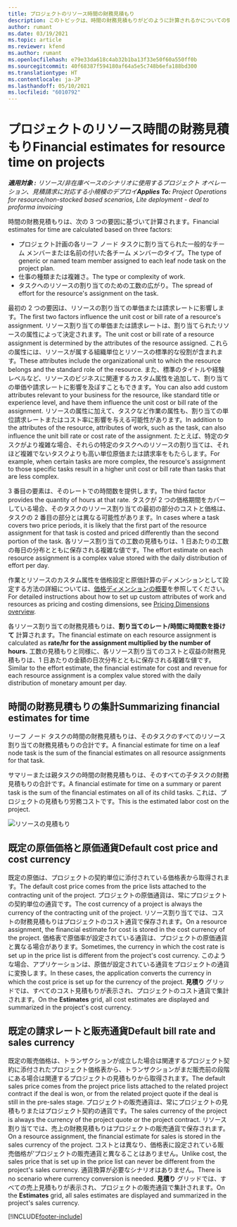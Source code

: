 ```yaml
---
title: プロジェクトのリソース時間の財務見積もり
description: このトピックは、時間の財務見積もりがどのように計算されるかについての情報を提供します。
author: rumant
ms.date: 03/19/2021
ms.topic: article
ms.reviewer: kfend
ms.author: rumant
ms.openlocfilehash: e79e33da618c4ab32b1ba13f33e50f60a550ff0b
ms.sourcegitcommit: 40f68387f594180af64a5e5c748b6efa188bd300
ms.translationtype: HT
ms.contentlocale: ja-JP
ms.lasthandoff: 05/10/2021
ms.locfileid: "6010792"
---
```

# <a name="financial-estimates-for-resource-time-on-projects"></a><span data-ttu-id="a3610-103">プロジェクトのリソース時間の財務見積もり</span><span class="sxs-lookup"><span data-stu-id="a3610-103">Financial estimates for resource time on projects</span></span>

<span data-ttu-id="a3610-104">_**適用対象 :** リソース/非在庫ベースのシナリオに使用するプロジェクト オペレーション、見積請求に対応する小規模のデプロイ_</span><span class="sxs-lookup"><span data-stu-id="a3610-104">_**Applies To:** Project Operations for resource/non-stocked based scenarios, Lite deployment - deal to proforma invoicing_</span></span>

<span data-ttu-id="a3610-105">時間の財務見積もりは、次の 3 つの要因に基づいて計算されます。</span><span class="sxs-lookup"><span data-stu-id="a3610-105">Financial estimates for time are calculated based on three factors:</span></span> 

- <span data-ttu-id="a3610-106">プロジェクト計画の各リーフ ノード タスクに割り当てられた一般的なチーム メンバーまたは名前の付いた各チーム メンバーのタイプ。</span><span class="sxs-lookup"><span data-stu-id="a3610-106">The type of generic or named team member assigned to each leaf node task on the project plan.</span></span> 
- <span data-ttu-id="a3610-107">仕事の種類または複雑さ。</span><span class="sxs-lookup"><span data-stu-id="a3610-107">The type or complexity of work.</span></span>
- <span data-ttu-id="a3610-108">タスクへのリソースの割り当てのための工数の広がり。</span><span class="sxs-lookup"><span data-stu-id="a3610-108">The spread of effort for the resource's assignment on the task.</span></span> 

<span data-ttu-id="a3610-109">最初の 2 つの要因は、リソースの割り当ての単価または請求レートに影響します。</span><span class="sxs-lookup"><span data-stu-id="a3610-109">The first two factors influence the unit cost or bill rate of a resource's assignment.</span></span> <span data-ttu-id="a3610-110">リソース割り当ての単価または請求レートは、割り当てられたリソースの属性によって決定されます。</span><span class="sxs-lookup"><span data-stu-id="a3610-110">The unit cost or bill rate of a resource assignment is determined by the attributes of the resource assigned.</span></span> <span data-ttu-id="a3610-111">これらの属性には、リソースが属する組織単位とリソースの標準的な役割が含まれます。</span><span class="sxs-lookup"><span data-stu-id="a3610-111">These attributes include the organizational unit to which the resource belongs and the standard role of the resource.</span></span> <span data-ttu-id="a3610-112">また、標準のタイトルや経験レベルなど、リソースのビジネスに関連するカスタム属性を追加して、割り当ての単価や請求レートに影響を及ぼすこともできます。</span><span class="sxs-lookup"><span data-stu-id="a3610-112">You can also add custom attributes relevant to your business for the resource, like standard title or experience level, and have them influence the unit cost or bill rate of the assignment.</span></span>
<span data-ttu-id="a3610-113">リソースの属性に加えて、タスクなど作業の属性も、割り当ての単位請求レートまたはコスト率に影響を与える可能性があります。</span><span class="sxs-lookup"><span data-stu-id="a3610-113">In addition to the attributes of the resource, attributes of work, such as the task, can also influence the unit bill rate or cost rate of the assignment.</span></span> <span data-ttu-id="a3610-114">たとえば、特定のタスクがより複雑な場合、それらの特定のタスクへのリソースの割り当ては、それほど複雑でないタスクよりも高い単位原価または請求率をもたらします。</span><span class="sxs-lookup"><span data-stu-id="a3610-114">For example, when certain tasks are more complex, the resource's assignment to those specific tasks result in a higher unit cost or bill rate than tasks that are less complex.</span></span>   

<span data-ttu-id="a3610-115">3 番目の要素は、そのレートでの時間数を提供します。</span><span class="sxs-lookup"><span data-stu-id="a3610-115">The third factor provides the quantity of hours at that rate.</span></span> <span data-ttu-id="a3610-116">タスクが 2 つの価格期間をカバーしている場合、そのタスクのリソース割り当ての最初の部分のコストと価格は、タスクの 2 番目の部分とは異なる可能性があります。</span><span class="sxs-lookup"><span data-stu-id="a3610-116">In cases where a task covers two price periods, it is likely that the first part of the resource assignment for that task is costed and priced differently than the second portion of the task.</span></span> <span data-ttu-id="a3610-117">各リソース割り当ての工数の見積もりは、1 日あたりの工数の毎日の分布とともに保存される複雑な値です。</span><span class="sxs-lookup"><span data-stu-id="a3610-117">The effort estimate on each resource assignment is a complex value stored with the daily distribution of effort per day.</span></span>

<span data-ttu-id="a3610-118">作業とリソースのカスタム属性を価格設定と原価計算のディメンションとして設定する方法の詳細については、[価格ディメンションの概要](../pricing-costing/pricing-dimensions-overview.md)を参照してください。</span><span class="sxs-lookup"><span data-stu-id="a3610-118">For detailed instructions about how to set up custom attributes of work and resources as pricing and costing dimensions, see [Pricing Dimensions overview](../pricing-costing/pricing-dimensions-overview.md).</span></span>

<span data-ttu-id="a3610-119">各リソース割り当ての財務見積もりは、**割り当てのレート/時間に時間数を掛けて** 計算されます。</span><span class="sxs-lookup"><span data-stu-id="a3610-119">The financial estimate on each resource assignment is calculated as **rate/hr for the assignment multiplied by the number of hours.**</span></span>  <span data-ttu-id="a3610-120">工数の見積もりと同様に、各リソース割り当てのコストと収益の財務見積もりは、1 日あたりの金額の日次分布とともに保存される複雑な値です。</span><span class="sxs-lookup"><span data-stu-id="a3610-120">Similar to the effort estimate, the financial estimate for cost and revenue for each resource assignment is a complex value stored with the daily distribution of monetary amount per day.</span></span> 

## <a name="summarizing-financial-estimates-for-time"></a><span data-ttu-id="a3610-121">時間の財務見積もりの集計</span><span class="sxs-lookup"><span data-stu-id="a3610-121">Summarizing financial estimates for time</span></span>
<span data-ttu-id="a3610-122">リーフ ノード タスクの時間の財務見積もりは、そのタスクのすべてのリソース割り当ての財務見積もりの合計です。</span><span class="sxs-lookup"><span data-stu-id="a3610-122">A financial estimate for time on a leaf node task is the sum of the financial estimates on all resource assignments for that task.</span></span>

<span data-ttu-id="a3610-123">サマリーまたは親タスクの時間の財務見積もりは、そのすべての子タスクの財務見積もりの合計です。</span><span class="sxs-lookup"><span data-stu-id="a3610-123">A financial estimate for time on a summary or parent task is the sum of the financial estimates on all of its child tasks.</span></span> <span data-ttu-id="a3610-124">これは、プロジェクトの見積もり労務コストです。</span><span class="sxs-lookup"><span data-stu-id="a3610-124">This is the estimated labor cost on the project.</span></span> 

![リソースの見積もり](./media/navigation12.png)

## <a name="default-cost-price-and-cost-currency"></a><span data-ttu-id="a3610-126">既定の原価価格と原価通貨</span><span class="sxs-lookup"><span data-stu-id="a3610-126">Default cost price and cost currency</span></span>

<span data-ttu-id="a3610-127">既定の原価は、プロジェクトの契約単位に添付されている価格表から取得されます。</span><span class="sxs-lookup"><span data-stu-id="a3610-127">The default cost price comes from the price lists attached to the contracting unit of the project.</span></span> <span data-ttu-id="a3610-128">プロジェクトの原価通貨は、常にプロジェクトの契約単位の通貨です。</span><span class="sxs-lookup"><span data-stu-id="a3610-128">The cost currency of a project is always the currency of the contracting unit of the project.</span></span> <span data-ttu-id="a3610-129">リソース割り当てでは、コストの財務見積もりはプロジェクトのコスト通貨で保存されます。</span><span class="sxs-lookup"><span data-stu-id="a3610-129">On a resource assignment, the financial estimate for cost is stored in the cost currency of the project.</span></span> <span data-ttu-id="a3610-130">価格表で原価率が設定されている通貨は、プロジェクトの原価通貨と異なる場合があります。</span><span class="sxs-lookup"><span data-stu-id="a3610-130">Sometimes, the currency in which the cost rate is set up in the price list is different from the project's cost currency.</span></span> <span data-ttu-id="a3610-131">このような場合、アプリケーションは、原価が設定されている通貨をプロジェクトの通貨に変換します。</span><span class="sxs-lookup"><span data-stu-id="a3610-131">In these cases, the application converts the currency in which the cost price is set up for the currency of the project.</span></span> <span data-ttu-id="a3610-132">**見積り** グリッドでは、すべてのコスト見積もりが表示され、プロジェクトのコスト通貨で集計されます。</span><span class="sxs-lookup"><span data-stu-id="a3610-132">On the **Estimates** grid, all cost estimates are displayed and summarized in the project's cost currency.</span></span> 

## <a name="default-bill-rate-and-sales-currency"></a><span data-ttu-id="a3610-133">既定の請求レートと販売通貨</span><span class="sxs-lookup"><span data-stu-id="a3610-133">Default bill rate and sales currency</span></span>

<span data-ttu-id="a3610-134">既定の販売価格は、トランザクションが成立した場合は関連するプロジェクト契約に添付されたプロジェクト価格表から、トランザクションがまだ販売前の段階にある場合は関連するプロジェクトの見積もりから取得されます。</span><span class="sxs-lookup"><span data-stu-id="a3610-134">The default sales price comes from the project price lists attached to the related project contract if the deal is won, or from the related project quote if the deal is still in the pre-sales stage.</span></span> <span data-ttu-id="a3610-135">プロジェクトの販売通貨は、常にプロジェクトの見積もりまたはプロジェクト契約の通貨です。</span><span class="sxs-lookup"><span data-stu-id="a3610-135">The sales currency of the project is always the currency of the project quote or the project contract.</span></span> <span data-ttu-id="a3610-136">リソース割り当てでは、売上の財務見積もりはプロジェクトの販売通貨で保存されます。</span><span class="sxs-lookup"><span data-stu-id="a3610-136">On a resource assignment, the financial estimate for sales is stored in the sales currency of the project.</span></span> <span data-ttu-id="a3610-137">コストとは異なり、価格表に設定されている販売価格が’プロジェクトの販売通貨と異なることはありません。</span><span class="sxs-lookup"><span data-stu-id="a3610-137">Unlike cost, the sales price that is set up in the price list can never be different from the project's sales currency.</span></span> <span data-ttu-id="a3610-138">通貨換算が必要なシナリオはありません。</span><span class="sxs-lookup"><span data-stu-id="a3610-138">There is no scenario where currency conversion is needed.</span></span> <span data-ttu-id="a3610-139">**見積り** グリッドでは、すべての売上見積もりが表示され、プロジェクトの販売通貨で集計されます。</span><span class="sxs-lookup"><span data-stu-id="a3610-139">On the **Estimates** grid, all sales estimates are displayed and summarized in the project's sales currency.</span></span> 

[!INCLUDE[footer-include](../includes/footer-banner.md)]
